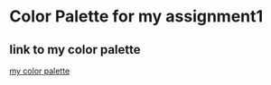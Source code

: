 # Color Palette for my assignment1 

## link to my color palette

[my color palette](https://colors.dopely.top/palette-generator/hyLb3CuZL83)

